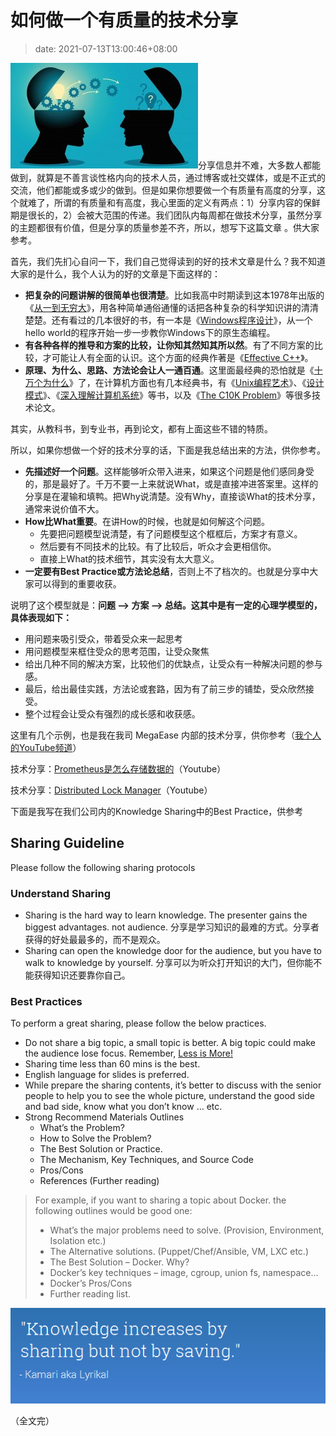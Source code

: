 # 如何做一个有质量的技术分享
>date: 2021-07-13T13:00:46+08:00


![](/assets/images/coolshell.cn/wp-content/uploads/2021/07/knowledge_sharing-300x169.jpeg)分享信息并不难，大多数人都能做到，就算是不善言谈性格内向的技术人员，通过博客或社交媒体，或是不正式的交流，他们都能或多或少的做到。但是如果你想要做一个有质量有高度的分享，这个就难了，所谓的有质量和有高度，我心里面的定义有两点：1）分享内容的保鲜期是很长的，2）会被大范围的传递。我们团队内每周都在做技术分享，虽然分享的主题都很有价值，但是分享的质量参差不齐，所以，想写下这篇文章 。供大家参考。


首先，我们先扪心自问一下，我们自己觉得读到的好的技术文章是什么？我不知道大家的是什么，我个人认为的好的文章是下面这样的：


* **把复杂的问题讲解的很简单也很清楚**。比如我高中时期读到这本1978年出版的《[从一到无穷大](https://book.douban.com/subject/1441922/)》，用各种简单通俗通懂的话把各种复杂的科学知识讲的清清楚楚。还有看过的几本很好的书，有一本是《[Windows程序设计](https://book.douban.com/subject/5273955/)》，从一个hello world的程序开始一步一步教你Windows下的原生态编程。
* **有各种各样的推导和方案的比较，让你知其然知其所以然**。有了不同方案的比较，才可能让人有全面的认识。这个方面的经典作著是《[Effective C++](https://book.douban.com/subject/5387403/)》。
* **原理、为什么、思路、方法论会让人一通百通**。这里面最经典的恐怕就是《[十万个为什么](https://book.douban.com/subject/5387403/)》了，在计算机方面也有几本经典书，有《[Unix编程艺术](https://book.douban.com/subject/1467587/)》、《[设计模式](https://book.douban.com/subject/1052241/)》、《[深入理解计算机系统](https://book.douban.com/subject/1230413/)》等书，以及《[The C10K Problem](http://www.kegel.com/c10k.html)》等很多技术论文。


其实，从教科书，到专业书，再到论文，都有上面这些不错的特质。


所以，如果你想做一个好的技术分享的话，下面是我总结出来的方法，供你参考。


* **先描述好一个问题**。这样能够听众带入进来，如果这个问题是他们感同身受的，那是最好了。千万不要一上来就说What，或是直接冲进答案里。这样的分享是在灌输和填鸭。把Why说清楚。没有Why，直接谈What的技术分享，通常来说价值不大。
* **How比What重要**。在讲How的时候，也就是如何解这个问题。
	+ 先要把问题模型说清楚，有了问题模型这个框框后，方案才有意义。
	+ 然后要有不同技术的比较。有了比较后，听众才会更相信你。
	+ 直接上What的技术细节，其实没有太大意义。
* **一定要有Best Practice或方法论总结**，否则上不了档次的。也就是分享中大家可以得到的重要收获。


说明了这个模型就是：**问题 –> 方案 –> 总结。这其中是有一定的心理学模型的，具体表现如下：**


* 用问题来吸引受众，带着受众来一起思考
* 用问题模型来框住受众的思考范围，让受众聚焦
* 给出几种不同的解决方案，比较他们的优缺点，让受众有一种解决问题的参与感。
* 最后，给出最佳实践，方法论或套路，因为有了前三步的铺垫，受众欣然接受。
* 整个过程会让受众有强烈的成长感和收获感。


这里有几个示例，也是我在我司 MegaEase 内部的技术分享，供你参考（[我个人的YouTube频道](https://www.youtube.com/user/chenhaox/videhttps://www.youtube.com/channel/UCJhxX8SXcYdNWc6QMbWKs7Aos)）


技术分享：[Prometheus是怎么存储数据的](https://youtu.be/qB40kqhTyYM)（Youtube）



技术分享：[Distributed Lock Manager](https://www.youtube.com/watch?v=VnbC5RG1fEo)（Youtube）



下面是我写在我们公司内的Knowledge Sharing中的Best Practice，供参考


## Sharing Guideline


Please follow the following sharing protocols


### Understand Sharing


* Sharing is the hard way to learn knowledge. The presenter gains the biggest advantages. not audience. 分享是学习知识的最难的方式。分享者获得的好处最最多的，而不是观众。
* Sharing can open the knowledge door for the audience, but you have to walk to knowledge by yourself. 分享可以为听众打开知识的大门，但你能不能获得知识还要靠你自己。


### Best Practices


To perform a great sharing, please follow the below practices.


* Do not share a big topic, a small topic is better. A big topic could make the audience lose focus. Remember, [Less is More!](https://en.wikipedia.org/wiki/Minimalism#Minimalist_design_and_architecture)
* Sharing time less than 60 mins is the best.
* English language for slides is preferred.
* While prepare the sharing contents, it’s better to discuss with the senior people to help you to see the whole picture, understand the good side and bad side, know what you don’t know … etc.
* Strong Recommend Materials Outlines
	+ What’s the Problem?
	+ How to Solve the Problem?
	+ The Best Solution or Practice.
	+ The Mechanism, Key Techniques, and Source Code
	+ Pros/Cons
	+ References (Further reading)



> For example, if you want to sharing a topic about Docker. the following outlines would be good one:
> 
> 
> * What’s the major problems need to solve. (Provision, Environment, Isolation etc.)
> * The Alternative solutions. (Puppet/Chef/Ansible, VM, LXC etc.)
> * The Best Solution – Docker. Why?
> * Docker’s key techniques – image, cgroup, union fs, namespace…
> * Docker’s Pros/Cons
> * Further reading list.
> 
> 
> 


![](/assets/images/coolshell.cn/wp-content/uploads/2021/07/截屏2021-07-13-12.53.33.png)


（全文完）


